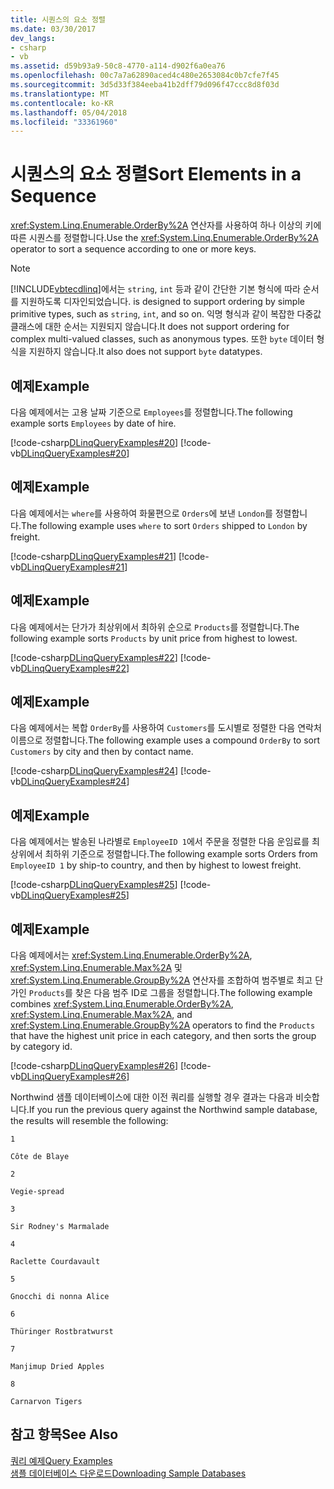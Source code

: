 ```yaml
---
title: 시퀀스의 요소 정렬
ms.date: 03/30/2017
dev_langs:
- csharp
- vb
ms.assetid: d59b93a9-50c8-4770-a114-d902f6a0ea76
ms.openlocfilehash: 00c7a7a62890aced4c480e2653084c0b7cfe7f45
ms.sourcegitcommit: 3d5d33f384eeba41b2dff79d096f47ccc8d8f03d
ms.translationtype: MT
ms.contentlocale: ko-KR
ms.lasthandoff: 05/04/2018
ms.locfileid: "33361960"
---
```

# <a name="sort-elements-in-a-sequence"></a><span data-ttu-id="50b09-102">시퀀스의 요소 정렬</span><span class="sxs-lookup"><span data-stu-id="50b09-102">Sort Elements in a Sequence</span></span>
<span data-ttu-id="50b09-103"><xref:System.Linq.Enumerable.OrderBy%2A> 연산자를 사용하여 하나 이상의 키에 따른 시퀀스를 정렬합니다.</span><span class="sxs-lookup"><span data-stu-id="50b09-103">Use the <xref:System.Linq.Enumerable.OrderBy%2A> operator to sort a sequence according to one or more keys.</span></span>  
  
> [!NOTE]
>  [!INCLUDE[vbtecdlinq](../../../../../../includes/vbtecdlinq-md.md)]<span data-ttu-id="50b09-104">에서는 `string`, `int` 등과 같이 간단한 기본 형식에 따라 순서를 지원하도록 디자인되었습니다.</span><span class="sxs-lookup"><span data-stu-id="50b09-104"> is designed to support ordering by simple primitive types, such as `string`, `int`, and so on.</span></span> <span data-ttu-id="50b09-105">익명 형식과 같이 복잡한 다중값 클래스에 대한 순서는 지원되지 않습니다.</span><span class="sxs-lookup"><span data-stu-id="50b09-105">It does not support ordering for complex multi-valued classes, such as anonymous types.</span></span> <span data-ttu-id="50b09-106">또한 `byte` 데이터 형식을 지원하지 않습니다.</span><span class="sxs-lookup"><span data-stu-id="50b09-106">It also does not support `byte` datatypes.</span></span>  
  
## <a name="example"></a><span data-ttu-id="50b09-107">예제</span><span class="sxs-lookup"><span data-stu-id="50b09-107">Example</span></span>  
 <span data-ttu-id="50b09-108">다음 예제에서는 고용 날짜 기준으로 `Employees`를 정렬합니다.</span><span class="sxs-lookup"><span data-stu-id="50b09-108">The following example sorts `Employees` by date of hire.</span></span>  
  
 [!code-csharp[DLinqQueryExamples#20](../../../../../../samples/snippets/csharp/VS_Snippets_Data/DLinqQueryExamples/cs/Program.cs#20)]
 [!code-vb[DLinqQueryExamples#20](../../../../../../samples/snippets/visualbasic/VS_Snippets_Data/DLinqQueryExamples/vb/Module1.vb#20)]  
  
## <a name="example"></a><span data-ttu-id="50b09-109">예제</span><span class="sxs-lookup"><span data-stu-id="50b09-109">Example</span></span>  
 <span data-ttu-id="50b09-110">다음 예제에서는 `where`를 사용하여 화물편으로 `Orders`에 보낸 `London`를 정렬합니다.</span><span class="sxs-lookup"><span data-stu-id="50b09-110">The following example uses `where` to sort `Orders` shipped to `London` by freight.</span></span>  
  
 [!code-csharp[DLinqQueryExamples#21](../../../../../../samples/snippets/csharp/VS_Snippets_Data/DLinqQueryExamples/cs/Program.cs#21)]
 [!code-vb[DLinqQueryExamples#21](../../../../../../samples/snippets/visualbasic/VS_Snippets_Data/DLinqQueryExamples/vb/Module1.vb#21)]  
  
## <a name="example"></a><span data-ttu-id="50b09-111">예제</span><span class="sxs-lookup"><span data-stu-id="50b09-111">Example</span></span>  
 <span data-ttu-id="50b09-112">다음 예제에서는 단가가 최상위에서 최하위 순으로 `Products`를 정렬합니다.</span><span class="sxs-lookup"><span data-stu-id="50b09-112">The following example sorts `Products` by unit price from highest to lowest.</span></span>  
  
 [!code-csharp[DLinqQueryExamples#22](../../../../../../samples/snippets/csharp/VS_Snippets_Data/DLinqQueryExamples/cs/Program.cs#22)]
 [!code-vb[DLinqQueryExamples#22](../../../../../../samples/snippets/visualbasic/VS_Snippets_Data/DLinqQueryExamples/vb/Module1.vb#22)]  
  
## <a name="example"></a><span data-ttu-id="50b09-113">예제</span><span class="sxs-lookup"><span data-stu-id="50b09-113">Example</span></span>  
 <span data-ttu-id="50b09-114">다음 예제에서는 복합 `OrderBy`를 사용하여 `Customers`를 도시별로 정렬한 다음 연락처 이름으로 정렬합니다.</span><span class="sxs-lookup"><span data-stu-id="50b09-114">The following example uses a compound `OrderBy` to sort `Customers` by city and then by contact name.</span></span>  
  
 [!code-csharp[DLinqQueryExamples#24](../../../../../../samples/snippets/csharp/VS_Snippets_Data/DLinqQueryExamples/cs/Program.cs#24)]
 [!code-vb[DLinqQueryExamples#24](../../../../../../samples/snippets/visualbasic/VS_Snippets_Data/DLinqQueryExamples/vb/Module1.vb#24)]  
  
## <a name="example"></a><span data-ttu-id="50b09-115">예제</span><span class="sxs-lookup"><span data-stu-id="50b09-115">Example</span></span>  
 <span data-ttu-id="50b09-116">다음 예제에서는 발송된 나라별로 `EmployeeID 1`에서 주문을 정렬한 다음 운임료를 최상위에서 최하위 기준으로 정렬합니다.</span><span class="sxs-lookup"><span data-stu-id="50b09-116">The following example sorts Orders from `EmployeeID 1` by ship-to country, and then by highest to lowest freight.</span></span>  
  
 [!code-csharp[DLinqQueryExamples#25](../../../../../../samples/snippets/csharp/VS_Snippets_Data/DLinqQueryExamples/cs/Program.cs#25)]
 [!code-vb[DLinqQueryExamples#25](../../../../../../samples/snippets/visualbasic/VS_Snippets_Data/DLinqQueryExamples/vb/Module1.vb#25)]  
  
## <a name="example"></a><span data-ttu-id="50b09-117">예제</span><span class="sxs-lookup"><span data-stu-id="50b09-117">Example</span></span>  
 <span data-ttu-id="50b09-118">다음 예제에서는 <xref:System.Linq.Enumerable.OrderBy%2A>, <xref:System.Linq.Enumerable.Max%2A> 및 <xref:System.Linq.Enumerable.GroupBy%2A> 연산자를 조합하여 범주별로 최고 단가인 `Products`를 찾은 다음 범주 ID로 그룹을 정렬합니다.</span><span class="sxs-lookup"><span data-stu-id="50b09-118">The following example combines <xref:System.Linq.Enumerable.OrderBy%2A>, <xref:System.Linq.Enumerable.Max%2A>, and <xref:System.Linq.Enumerable.GroupBy%2A> operators to find the `Products` that have the highest unit price in each category, and then sorts the group by category id.</span></span>  
  
 [!code-csharp[DLinqQueryExamples#26](../../../../../../samples/snippets/csharp/VS_Snippets_Data/DLinqQueryExamples/cs/Program.cs#26)]
 [!code-vb[DLinqQueryExamples#26](../../../../../../samples/snippets/visualbasic/VS_Snippets_Data/DLinqQueryExamples/vb/Module1.vb#26)]  
  
 <span data-ttu-id="50b09-119">Northwind 샘플 데이터베이스에 대한 이전 쿼리를 실행할 경우 결과는 다음과 비슷합니다.</span><span class="sxs-lookup"><span data-stu-id="50b09-119">If you run the previous query against the Northwind sample database, the results will resemble the following:</span></span>  
  
 `1`  
  
 `Côte de Blaye`  
  
 `2`  
  
 `Vegie-spread`  
  
 `3`  
  
 `Sir Rodney's Marmalade`  
  
 `4`  
  
 `Raclette Courdavault`  
  
 `5`  
  
 `Gnocchi di nonna Alice`  
  
 `6`  
  
 `Thüringer Rostbratwurst`  
  
 `7`  
  
 `Manjimup Dried Apples`  
  
 `8`  
  
 `Carnarvon Tigers`  
  
## <a name="see-also"></a><span data-ttu-id="50b09-120">참고 항목</span><span class="sxs-lookup"><span data-stu-id="50b09-120">See Also</span></span>  
 [<span data-ttu-id="50b09-121">쿼리 예제</span><span class="sxs-lookup"><span data-stu-id="50b09-121">Query Examples</span></span>](../../../../../../docs/framework/data/adonet/sql/linq/query-examples.md)  
 [<span data-ttu-id="50b09-122">샘플 데이터베이스 다운로드</span><span class="sxs-lookup"><span data-stu-id="50b09-122">Downloading Sample Databases</span></span>](../../../../../../docs/framework/data/adonet/sql/linq/downloading-sample-databases.md)
